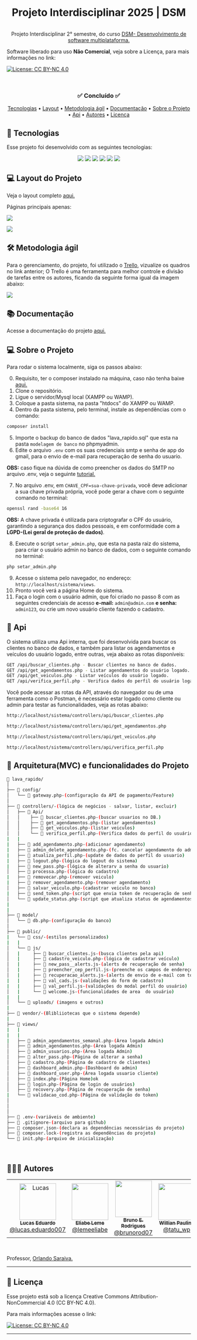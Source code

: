 
<h1 align="center"> Projeto Interdisciplinar 2025 | DSM</h1>
<p align="center">

  ![]()
  
</p>

<p align="center">
Projeto Interdisciplinar 2° semestre, do curso <a href="https://fatecararas.cps.sp.gov.br/tecnologia-em-desenvolvimento-de-softwares-multiplataforma/">DSM- Desenvolvimento de software multiplataforma.</a>

Software liberado para uso **Não Comercial**, veja sobre a Licença, para mais informações no link:

[![License: CC BY-NC 4.0](https://img.shields.io/badge/License-CC_BY--NC_4.0-lightgrey.svg)](https://creativecommons.org/licenses/by-nc/4.0/)

<p align="center">
  <!-- <img alt="License" src="https://img.shields.io/static/v1?label=license&message=MIT&color=49AA26&labelColor=000000"> -->
</p>
<br>

<!-- Licença Creative Commons 4.0 não comercial, para mais informações acesse o link:

[![License: CC BY-NC 4.0](https://img.shields.io/badge/License-CC_BY--NC_4.0-lightgrey.svg)](https://creativecommons.org/licenses/by-nc/4.0/) -->

<h3 align="center">✅ Concluído ✅</h3>
<!-- <h3 align="center">🚧🚧 Em construção! 🏗 👷 🧱🚧</h3> -->

<p align="center">
 <a href="#-tecnologias">Tecnologias</a> • 
 <a href="#-layout-do-projeto">Layout</a> • 
 <a href="#-metodologia-ágil">Metodologia ágil</a> •
 <a href="#-documentação">Documentação</a> •
 <a href="#-sobre-o-projeto">Sobre o Projeto</a> •
 <a href="#-Api ">Api</a> •
 <!-- <a href="#-Deploy">Deploy</a> • -->
 <!-- <a href="#-Live">Live</a> • -->
  <a href="#-autores">Autores</a> •
 <a href="#memo-licença">Licença</a>
 
</p>

 ## 🚀 Tecnologias


Esse projeto foi desenvolvido com as seguintes tecnologias:

<p align="center">
  <img src="https://img.shields.io/badge/PHP-777BB4?style=for-the-badge&logo=php&logoColor=white">
  <img src="https://img.shields.io/badge/JavaScript-F7DF1E?style=for-the-badge&logo=javascript&logoColor=black"/>
  <img src="https://img.shields.io/badge/Bootstrap-563D7C?style=for-the-badge&logo=bootstrap&logoColor=white"/>
    <img src="https://img.shields.io/badge/mysql-4479A1.svg?style=for-the-badge&logo=mysql&logoColor=white">
  <img src="https://img.shields.io/badge/HTML5-E34F26?style=for-the-badge&logo=html5&logoColor=white"/>
  <img src="https://img.shields.io/badge/CSS3-1572B6?style=for-the-badge&logo=css3&logoColor=white"/>

</p>

 ## 💻 Layout do Projeto

<!-- ![](/img/gif_apresentação.gif) -->

Veja o layout completo  [aqui.](https://www.figma.com/design/PpyOYg0jN5SyXKjDlWTspq/Fatec-Projeto-Integrador-2%C2%BA-S?node-id=0-1&p=f)

<p> Páginas principais apenas:</p>


![](/img/index.JPG)

![](/img/dashboard_user.JPG)


 ## 🛠 Metodologia ágil

Para o gerenciamento, do projeto, foi utilizado o [Trello](https://trello.com/b/0UhYo6ZL/fatec-pi-2), vizualize os quadros no link anterior;  O Trello é uma ferramenta para melhor controle e divisão de tarefas entre os autores, ficando da seguinte forma igual da imagem abaixo:

![](img/trello.png)

## 📚 Documentação

Acesse a documentação do projeto [aqui.](https://github.com/Lucas-Ed/Pi-2-semestre/tree/main/Documenta%C3%A7%C3%A3o)
<!-- ## 🤝🏼 Acessibilidade

![](/img/acessibilidade.mp4) -->

<!-- Apresentação do projeto interdiciplinar,
Confira [aqui.](https://lucas-ed.github.io/grupo-02_pi/#1)


## 📲 Deploy

Acesse o site do Pi [aqui.]()

# 👓 Live

<p>Assista a Live de Apresentação do projeto !</p>
<p>No video abaixo, veja a apresentação do grupo 02.</p>

[![Watch the video](./img/capa_video.PNG)](https://www.youtube.com/watch?v=jeLNnmUUFrM) -->

## 💻 Sobre o Projeto

Para rodar o sistema localmente, siga os passos abaixo:

0. Requisito, ter o composer instalado na máquina, caso não tenha baixe [aqui.](https://getcomposer.org/download/)
1. Clone o repositório.
2. Ligue o servidor/Mysql local (XAMPP ou WAMP).
3. Coloque a pasta sistema, na pasta "htdocs" do XAMPP ou WAMP.
4. Dentro da pasta sistema, pelo terminal, instale as dependências com o comando:

```bash
composer install
```

5. Importe o backup do banco de dados "lava_rapido.sql" que esta na pasta `modelagem de banco` no phpmyadmin.
6. Edite o arquivo `.env` com os suas credenciais smtp e senha de app do gmail, para o envio de e-mail para recuperação de senha do usuario.

**OBS:** caso fique na dúvida de como preencher os dados do SMTP no arquivo .env, veja o seguinte [tutorial.](https://www.tabnews.com.br/LucasEd/como-enviar-e-mails-usando-phpmailer-e-gmail-no-xampp-ambiente-de-desenvolvimento-e-producao)

7. No arquivo .env, em `CHAVE_CPF=sua-chave-privada`, você deve adicionar a sua chave privada própria, você pode gerar a chave com o seguinte comando no terminal: 

```bash
openssl rand -base64 16
```

**OBS:**  A chave privada é utilizada para criptografar o CPF do usuário, garantindo a segurança dos dados pessoais, e em conformidade com a **LGPD-(Lei geral de proteção de dados)**.

8. Execute o script `setar_admin.php`, que esta na pasta raiz do sistema, para criar o usuário admin no banco de dados, com o seguinte comando no terminal:

```bash
php setar_admin.php
```
9. Acesse o sistema pelo navegador, no endereço: `http://localhost/sistema/views`.
10. Pronto você verá a página Home do sistema.
11. Faça o login com o usuário admin, que foi criado no passo 8 com as seguintes credenciais de acesso **e-mail:** `admin@admin.com`  **e senha:** `admin123`, ou crie um novo usuário cliente fazendo o cadastro.

## 🧩 Api

O sistema utiliza uma Api interna, que foi desenvolvida para buscar os clientes no banco de dados, e também para listar os agendamentos e veículos do usuário logado, entre outras, veja abaixo as rotas disponíveis:
```bash
GET /api/buscar_clientes.php - Buscar clientes no banco de dados. 
GET /api/get_agendamentos.php - Listar agendamentos do usuário logado.
GET /api/get_veiculos.php - Listar veículos do usuário logado.
GET /api/verifica_perfil.php - Verifica dados do perfil do usuário logado.
```
 
Você pode acessar as rotas da API, através do navegador ou de uma ferramenta como o Postman,
é necessário estar logado como cliente ou admin para testar as funcionalidades, veja as rotas abaixo:

```bash
http://localhost/sistema/controllers/api/buscar_clientes.php

http://localhost/sistema/controllers/api/get_agendamentos.php

http://localhost/sistema/controllers/api/get_veiculos.php

http://localhost/sistema/controllers/api/verifica_perfil.php

```


## 📂 Arquitetura(MVC) e funcionalidades do Projeto

```bash
📂 lava_rapido/
│
├── 📂 config/ 
│   └── 📄 gateway.php-(configuração da API de pagamento/Feature)
│
├── 📂 controllers/-(lógica de negócios - salvar, listar, excluir)
│   ├── 📂 Api/
│   │    ├── 📄 buscar_clientes.php-(buscar usuarios no DB.)
│   │    ├── 📄 get_agendamentos.php-(listar agendamentos)
│   │    ├── 📄 get_veiculos.php-(listar veiculos)
│   │    └── 📄 verifica_perfil.php-(Verifica dados do perfil do usuário)
|   |
|   ├── 📄 add_agendamento.php-(adicionar agendamento)
|   ├── 📄 admin_delete_agendamento.php-(fc. cancelar agendamento do admin)
|   ├── 📄 atualiza_perfil.php-(update de dados do perfil do usuario)
|   ├── 📄 logout.php-(lógica do logout do sistema)
|   ├── 📄 new_pass.php-(lógica de alterarv a senha do usuario)
│   ├── 📄 processa.php-(lógica do cadastro)
|   ├── 📄 removecar.php-(remover veiculo)
|   ├── 📄 remover_agendamento.php-(remover agendamento)
│   ├── 📄 salvar_veiculo.php-(cadastrar veiculo no banco)
|   ├── 📄 send_token.php-(script que envia token de recuperação de senha do usuario)
│   └── 📄 update_status.php-(script que atualiza status de agendamentos)
|
|
├── 📂 model/
│   └── 📄 db.php-(configuração do banco)
│
├── 📂 public/
|   └── 📂 css/-(estilos personalizados)
|   |
│   └── 📂 js/
│   |     ├── 📄 buscar_clientes.js-(busca clientes pela api)
│   |     ├── 📄 cadastro_veiculo.php-(lógica de cadastrar veículo)
│   |     ├── 📄 new_pass__alerts.js-(alerts de recuperação de senha)
│   |     ├── 📄 preencher_cep_perfil.js-(preenche os campos de endereço do modal perfil com base no CEP)
│   |     ├── 📄 recuperacao_alerts.js-(alerts de envio de e-mail com token)
|   |     ├── 📄 val_cads.js-(validações do form de cadastro)
|   |     ├── 📄 val_perfil.js-(validações do modal perfil do usuário)
│   |     └── 📄 welcome.js-(funcionalidades de area  do usuário)
|   |
│   └── 📂 uploads/ (imagens e outros)
|
├── 📂 vendor/-(Blibliiotecas que o sistema depende)
|
├── 📂 views/
|   |
|   |
|   ├── 📄 admin_agendamentos_semanal.php-(Àrea logada Admin)
│   ├── 📄 admin_agendamentos.php-(Àrea logada Admin)
│   ├── 📄 admin_usuarios.php-(Àrea logada Admin)
│   ├── 📄 alter_pass.php-(Página de alterar a senha)
│   ├── 📄 cadastro.php-(Página de cadastro de clientes)
│   ├── 📄 dashboard_admin.php-(Dashboard do admin)
│   ├── 📄 dashboard_user.php-(Àrea logada usuario cliente)
│   ├── 📄 index.php-(Página Home)ok
│   ├── 📄 login.php-(Página de login de usuários)
│   ├── 📄 recovery.php-(Página de recuperação de senha)
|   └── 📄 validacao_cod.php-(Página de validação do token)
│    
│
│
├── 📄 .env-(variáveis de ambiente)
├── 📄 .gitignore-(arquivo para github)
├── 📄 composer.json-(declara as dependências necessárias do projeto)
├── 📄 composer.lock-(registra as dependências do projeto)
└── 📄 init.php-(arquivo de inicialização)

```

<br>

## 👨🏼‍🎓 Autores
<table>
  <tr>
    <td align="center">
      <a href="https://github.com/Lucas-Ed">
        <img src="https://avatars.githubusercontent.com/u/30055762?v=4" width="100px;" alt="Lucas"/>
        <br />
        <sub>
          <b>Lucas Eduardo</b>
        </sub>
       </a>
       <br />
       <a href="https://www.instagram.com/lucas.eduardo007/" title="Instagram">@lucas.eduardo007</a> 
       <br />
    </td> 
    <td align="center">
      <a href="https://github.com/eliabe36i">
        <img src="https://avatars.githubusercontent.com/u/80930943?v=4" width="100px;" alt=""/>
        <br />
        <sub>
          <b> Eliabe Leme</b>
        </sub>
       </a>
       <br />
       <a href="https://www.instagram.com/lemeeliabe" title="Instagram">@lemeeliabe</a>
       <br />
    </td>
     <td align="center">
      <a href="https://github.com/brunorod07">
        <img src="https://avatars.githubusercontent.com/u/183766962?v=4" width="100px;" alt=""/>
        <br />
        <sub>
          <b>Bruno E. Rodrigues</b>
        </sub>
       </a>
       <br />
       <a href="https://www.instagram.com/brunorod07" title="instagram">@brunorod07</a>
       <br />
    </td>
     <td align="center">
      <a href="https://github.com/Paulino-Willian">
        <img src="https://avatars.githubusercontent.com/u/179543395?v=4" width="100px;" alt=""/>
        <br />
        <sub>
          <b>Willian Paulino</b>
        </sub>
       </a>
       <br />
       <a href="https://www.instagram.com/tatu_wp" title="instagram">@tatu_wp</a>
       <br />
    </td>
    <td align="center">
      <a href="https://github.com/Marques894">
        <img src="https://avatars.githubusercontent.com/u/136036690?v=4" width="100px;" alt=""/>
        <br />
        <sub>
          <b>Renan Marques</b>
        </sub>
       </a>
       <br />
       <a href="https://www.instagram.com/augustti_m?utm_source=ig_web_button_share_sheet&igsh=ZDNlZDc0MzIxNw==" title="instagram">@augustti_m</a>
       <br />
    </td>
  </table>
  <br>

Professor, <a href="https://github.com/orlandosaraivajr">Orlando Saraiva.</a>


  ---
## :memo: Licença

Esse projeto está sob a licença Creative Commons Attribution-NonCommercial 4.0 (CC BY-NC 4.0).

Para mais informações acesse o link:

[![License: CC BY-NC 4.0](https://img.shields.io/badge/License-CC_BY--NC_4.0-lightgrey.svg)](https://creativecommons.org/licenses/by-nc/4.0/)


<!---- Regras p\ cancelamento de agendamentos ------>

<!--- Regras atualizadas para permitir cancelamento:
O usuário pode cancelar o agendamento se TODAS as seguintes condições forem verdadeiras:

Faltar mais de 1 hora para o horário agendado.

O status (executado) na tabela status_ag é qualquer um dos seguintes:

Pendente

Confirmado

Concluída

Expirado

O usuário não pode cancelar se:

Está dentro do intervalo de 1 hora antes do horário agendado, ou já passou do horário agendado.

Ou o status é:

Fila de espera

Em andamento

Regra para adicionar veículo:
O usuário deve ter todos os atributos essenciais, no banco de dados
preenchidos.

Regra para placas de veículos:

placas válidas:

ABC-1234 ✅

ABC1234 ✅

ABC1D23 ✅

abc1234 (deve funcionar após toUpperCase()) ✅

AB1-2345, A1B2C3, 123-ABCD ❌ (inválidos)----->


---


